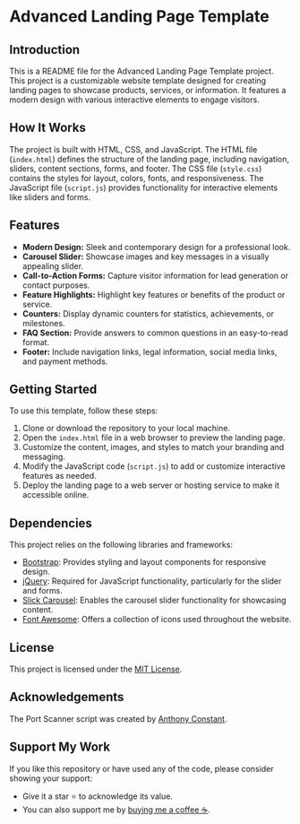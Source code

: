# Advanced Landing Page Template

## Introduction
This is a README file for the Advanced Landing Page Template project. This project is a customizable website template designed for creating landing pages to showcase products, services, or information. It features a modern design with various interactive elements to engage visitors.

## How It Works
The project is built with HTML, CSS, and JavaScript. The HTML file (`index.html`) defines the structure of the landing page, including navigation, sliders, content sections, forms, and footer. The CSS file (`style.css`) contains the styles for layout, colors, fonts, and responsiveness. The JavaScript file (`script.js`) provides functionality for interactive elements like sliders and forms.

## Features
- **Modern Design:** Sleek and contemporary design for a professional look.
- **Carousel Slider:** Showcase images and key messages in a visually appealing slider.
- **Call-to-Action Forms:** Capture visitor information for lead generation or contact purposes.
- **Feature Highlights:** Highlight key features or benefits of the product or service.
- **Counters:** Display dynamic counters for statistics, achievements, or milestones.
- **FAQ Section:** Provide answers to common questions in an easy-to-read format.
- **Footer:** Include navigation links, legal information, social media links, and payment methods.

## Getting Started
To use this template, follow these steps:
1. Clone or download the repository to your local machine.
2. Open the `index.html` file in a web browser to preview the landing page.
3. Customize the content, images, and styles to match your branding and messaging.
4. Modify the JavaScript code (`script.js`) to add or customize interactive features as needed.
5. Deploy the landing page to a web server or hosting service to make it accessible online.

## Dependencies
This project relies on the following libraries and frameworks:
- [Bootstrap](https://getbootstrap.com/): Provides styling and layout components for responsive design.
- [jQuery](https://jquery.com/): Required for JavaScript functionality, particularly for the slider and forms.
- [Slick Carousel](https://kenwheeler.github.io/slick/): Enables the carousel slider functionality for showcasing content.
- [Font Awesome](https://fontawesome.com/): Offers a collection of icons used throughout the website.

## License

This project is licensed under the [MIT License](https://opensource.org/licenses/MIT).

## Acknowledgements

The Port Scanner script was created by [Anthony Constant](https://anthonyconstant.co.uk/).

## Support My Work

If you like this repository or have used any of the code, please consider showing your support:

- Give it a star ⭐️ to acknowledge its value.
- You can also support me by [buying me a coffee ☕️](https://ko-fi.com/W7W144CAO).

